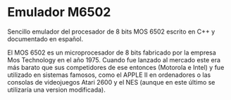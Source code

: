 # Emulador M6502 
Sencillo emulador del procesador de 8 bits MOS 6502 escrito en C++ y documentado en español. 

El MOS 6502 es un microprocesador de 8 bits fabricado por la empresa Mos Technology en el año 1975. Cuando fue lanzado al mercado este era más barato que sus competidores de ese entonces (Motorola e Intel) y fue utilizado en sistemas famosos, como el APPLE II en ordenadores o las consolas de videojuegos Atari 2600 y el NES (aunque en este último se utilizaría una version modificada). 
